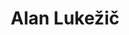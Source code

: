 ---
SICRIS: null
draft: false
fixName: alan_lukežič
lab: Visual Cognitive Systems Laboratory
labPos: Laboratory Member
location: R2.37 - Laboratorij LUVSS
mailInfo: alan.lukezic@fri.uni-lj.si
officeHours: null
profName: Alan Lukežič
profTitle: Young Researcher
telephoneInfo: null
title: Alan Lukežič
---